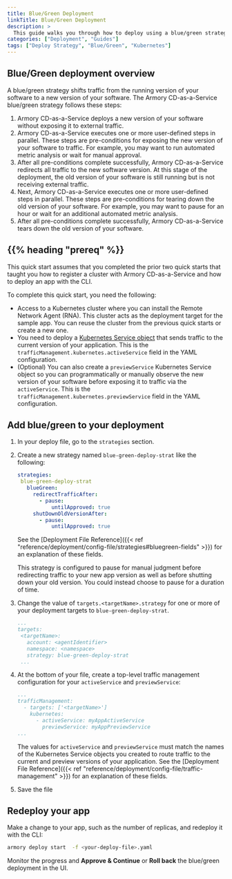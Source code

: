 ```yaml
---
title: Blue/Green Deployment
linkTitle: Blue/Green Deployment
description: >
  This guide walks you through how to deploy using a blue/green strategy.
categories: ["Deployment", "Guides"]
tags: ["Deploy Strategy", "Blue/Green", "Kubernetes"]
---
```


## Blue/Green deployment overview

A blue/green strategy shifts traffic from the running version of your software to a new version of your software. The Armory CD-as-a-Service blue/green strategy follows these steps:

1. Armory CD-as-a-Service deploys a new version of your software without exposing it to external traffic.
1. Armory CD-as-a-Service executes one or more user-defined steps in parallel. These steps are pre-conditions for exposing the new version of your software to traffic. For example, you may want to run automated metric analysis or wait for manual approval.
1. After all pre-conditions complete successfully, Armory CD-as-a-Service redirects all traffic to the new software version. At this stage of the deployment, the old version of your software is still running but is not receiving external traffic.
1. Next, Armory CD-as-a-Service executes one or more user-defined steps in parallel. These steps are pre-conditions for tearing down the old version of your software. For example, you may want to pause for an hour or wait for an additional automated metric analysis.
1. After all pre-conditions complete successfully, Armory CD-as-a-Service tears down the old version of your software.

## {{% heading "prereq" %}}

This quick start assumes that you completed the prior two quick starts that taught you how to register a cluster with Armory CD-as-a-Service and how to deploy an app with the CLI.

To complete this quick start, you need the following:

- Access to a Kubernetes cluster where you can install the Remote Network Agent (RNA). This cluster acts as the deployment target for the sample app. You can reuse the cluster from the previous quick starts or create a new one.
- You need to deploy a [Kubernetes Service object](https://kubernetes.io/docs/concepts/services-networking/service/) that sends traffic to the current version of your application. This is the `trafficManagement.kubernetes.activeService` field in the YAML configuration.
- (Optional) You can also create a `previewService` Kubernetes Service object so you can programmatically or manually observe the new version of your software before exposing it to traffic via the `activeService`. This is the `trafficManagement.kubernetes.previewService` field in the YAML configuration.

## Add blue/green to your deployment

1. In your deploy file, go to the `strategies` section.
1. Create a new strategy named `blue-green-deploy-strat` like the following:

   ```yaml
   strategies:
    blue-green-deploy-strat
      blueGreen:
        redirectTrafficAfter:
          - pause:
              untilApproved: true
        shutDownOldVersionAfter:
          - pause:
              untilApproved: true
   ```

   See the [Deployment File Reference]({{< ref "reference/deployment/config-file/strategies#bluegreen-fields" >}}) for an explanation of these fields.

   This strategy is configured to pause for manual judgment before redirecting traffic to your new app version as well as before shutting down your old version. You could instead choose to pause for a duration of time.

1. Change the value of `targets.<targetName>.strategy` for one or more of your deployment targets to `blue-green-deploy-strat`.

   ```yaml
   ...
   targets:
    <targetName>:
      account: <agentIdentifier>
      namespace: <namespace>
      strategy: blue-green-deploy-strat
    ...
    ```
1. At the bottom of your file, create a top-level traffic management configuration for your `activeService` and `previewService`:

   ```yaml
   ...
   trafficManagement:
     - targets: ['<targetName>']
       kubernetes:
         - activeService: myAppActiveService
           previewService: myAppPreviewService
   ...
   ```

   The values for `activeService` and `previewService` must match the names of the Kubernetes Service objects you created to route traffic to the current and preview versions of your application. See the [Deployment File Reference]({{< ref "reference/deployment/config-file/traffic-management" >}}) for an explanation of these fields.

1. Save the file

## Redeploy your app

Make a change to your app, such as the number of replicas, and redeploy it with the CLI:

```bash
armory deploy start  -f <your-deploy-file>.yaml
```

Monitor the progress and **Approve & Continue** or **Roll back** the blue/green deployment in the UI.



